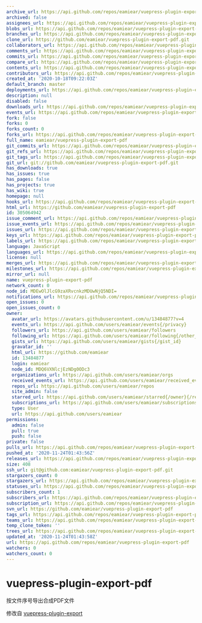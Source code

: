 ```yaml
---
archive_url: https://api.github.com/repos/eamiear/vuepress-plugin-export-pdf/{archive_format}{/ref}
archived: false
assignees_url: https://api.github.com/repos/eamiear/vuepress-plugin-export-pdf/assignees{/user}
blobs_url: https://api.github.com/repos/eamiear/vuepress-plugin-export-pdf/git/blobs{/sha}
branches_url: https://api.github.com/repos/eamiear/vuepress-plugin-export-pdf/branches{/branch}
clone_url: https://github.com/eamiear/vuepress-plugin-export-pdf.git
collaborators_url: https://api.github.com/repos/eamiear/vuepress-plugin-export-pdf/collaborators{/collaborator}
comments_url: https://api.github.com/repos/eamiear/vuepress-plugin-export-pdf/comments{/number}
commits_url: https://api.github.com/repos/eamiear/vuepress-plugin-export-pdf/commits{/sha}
compare_url: https://api.github.com/repos/eamiear/vuepress-plugin-export-pdf/compare/{base}...{head}
contents_url: https://api.github.com/repos/eamiear/vuepress-plugin-export-pdf/contents/{+path}
contributors_url: https://api.github.com/repos/eamiear/vuepress-plugin-export-pdf/contributors
created_at: '2020-10-18T09:22:03Z'
default_branch: master
deployments_url: https://api.github.com/repos/eamiear/vuepress-plugin-export-pdf/deployments
description: null
disabled: false
downloads_url: https://api.github.com/repos/eamiear/vuepress-plugin-export-pdf/downloads
events_url: https://api.github.com/repos/eamiear/vuepress-plugin-export-pdf/events
fork: false
forks: 0
forks_count: 0
forks_url: https://api.github.com/repos/eamiear/vuepress-plugin-export-pdf/forks
full_name: eamiear/vuepress-plugin-export-pdf
git_commits_url: https://api.github.com/repos/eamiear/vuepress-plugin-export-pdf/git/commits{/sha}
git_refs_url: https://api.github.com/repos/eamiear/vuepress-plugin-export-pdf/git/refs{/sha}
git_tags_url: https://api.github.com/repos/eamiear/vuepress-plugin-export-pdf/git/tags{/sha}
git_url: git://github.com/eamiear/vuepress-plugin-export-pdf.git
has_downloads: true
has_issues: true
has_pages: false
has_projects: true
has_wiki: true
homepage: null
hooks_url: https://api.github.com/repos/eamiear/vuepress-plugin-export-pdf/hooks
html_url: https://github.com/eamiear/vuepress-plugin-export-pdf
id: 305064942
issue_comment_url: https://api.github.com/repos/eamiear/vuepress-plugin-export-pdf/issues/comments{/number}
issue_events_url: https://api.github.com/repos/eamiear/vuepress-plugin-export-pdf/issues/events{/number}
issues_url: https://api.github.com/repos/eamiear/vuepress-plugin-export-pdf/issues{/number}
keys_url: https://api.github.com/repos/eamiear/vuepress-plugin-export-pdf/keys{/key_id}
labels_url: https://api.github.com/repos/eamiear/vuepress-plugin-export-pdf/labels{/name}
language: JavaScript
languages_url: https://api.github.com/repos/eamiear/vuepress-plugin-export-pdf/languages
license: null
merges_url: https://api.github.com/repos/eamiear/vuepress-plugin-export-pdf/merges
milestones_url: https://api.github.com/repos/eamiear/vuepress-plugin-export-pdf/milestones{/number}
mirror_url: null
name: vuepress-plugin-export-pdf
network_count: 0
node_id: MDEwOlJlcG9zaXRvcnkzMDUwNjQ5NDI=
notifications_url: https://api.github.com/repos/eamiear/vuepress-plugin-export-pdf/notifications{?since,all,participating}
open_issues: 0
open_issues_count: 0
owner:
  avatar_url: https://avatars.githubusercontent.com/u/13484877?v=4
  events_url: https://api.github.com/users/eamiear/events{/privacy}
  followers_url: https://api.github.com/users/eamiear/followers
  following_url: https://api.github.com/users/eamiear/following{/other_user}
  gists_url: https://api.github.com/users/eamiear/gists{/gist_id}
  gravatar_id: ''
  html_url: https://github.com/eamiear
  id: 13484877
  login: eamiear
  node_id: MDQ6VXNlcjEzNDg0ODc3
  organizations_url: https://api.github.com/users/eamiear/orgs
  received_events_url: https://api.github.com/users/eamiear/received_events
  repos_url: https://api.github.com/users/eamiear/repos
  site_admin: false
  starred_url: https://api.github.com/users/eamiear/starred{/owner}{/repo}
  subscriptions_url: https://api.github.com/users/eamiear/subscriptions
  type: User
  url: https://api.github.com/users/eamiear
permissions:
  admin: false
  pull: true
  push: false
private: false
pulls_url: https://api.github.com/repos/eamiear/vuepress-plugin-export-pdf/pulls{/number}
pushed_at: '2020-11-24T01:43:56Z'
releases_url: https://api.github.com/repos/eamiear/vuepress-plugin-export-pdf/releases{/id}
size: 408
ssh_url: git@github.com:eamiear/vuepress-plugin-export-pdf.git
stargazers_count: 0
stargazers_url: https://api.github.com/repos/eamiear/vuepress-plugin-export-pdf/stargazers
statuses_url: https://api.github.com/repos/eamiear/vuepress-plugin-export-pdf/statuses/{sha}
subscribers_count: 1
subscribers_url: https://api.github.com/repos/eamiear/vuepress-plugin-export-pdf/subscribers
subscription_url: https://api.github.com/repos/eamiear/vuepress-plugin-export-pdf/subscription
svn_url: https://github.com/eamiear/vuepress-plugin-export-pdf
tags_url: https://api.github.com/repos/eamiear/vuepress-plugin-export-pdf/tags
teams_url: https://api.github.com/repos/eamiear/vuepress-plugin-export-pdf/teams
temp_clone_token: ''
trees_url: https://api.github.com/repos/eamiear/vuepress-plugin-export-pdf/git/trees{/sha}
updated_at: '2020-11-24T01:43:58Z'
url: https://api.github.com/repos/eamiear/vuepress-plugin-export-pdf
watchers: 0
watchers_count: 0
---
```



# vuepress-plugin-export-pdf

按文件序号导出合成PDF文件

修改自 [vuepress-plugin-export](https://github.com/ulivz/vuepress-plugin-export)